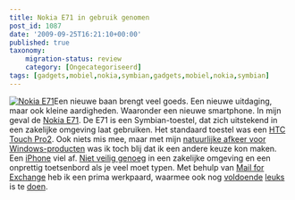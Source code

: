 ```yaml
---
title: Nokia E71 in gebruik genomen
post_id: 1087
date: '2009-09-25T16:21:10+00:00'
published: true
taxonomy:
    migration-status: review
    category: [Ongecategoriseerd]
tags: [gadgets,mobiel,nokia,symbian,gadgets,mobiel,nokia,symbian]
---
```

[![Nokia E71](/wp-content/uploads/2009/09/nokia_e71.jpg "Nokia E71")](http://europe.nokia.com/find-products/devices/nokia-e71)Een nieuwe baan brengt veel goeds. Een nieuwe uitdaging, maar ook kleine aardigheden. Waaronder een nieuwe smartphone. In mijn geval de [Nokia E71](http://europe.nokia.com/find-products/devices/nokia-e71). De E71 is een Symbian-toestel, dat zich uitstekend in een zakelijke omgeving laat gebruiken. Het standaard toestel was een [HTC Touch Pro2](http://www.htc.com/nl/product/touchpro2/overview.html). Ook niets mis mee, maar met mijn [natuurlijke afkeer voor Windows-producten](/2007/08/27/imac-therefore-i-exist/) was ik toch blij dat ik een andere keuze kon maken. Een [iPhone](http://www.apple.com/nl/iphone) viel af. [Niet veilig genoeg](http://www.google.nl/search?q=iphone+security) in een zakelijke omgeving en een onprettig toetsenbord als je veel moet typen. Met behulp van [Mail for Exchange](http://europe.nokia.com/find-products/nokia-for-business/software/email-and-instant-messaging/mail-for-exchange) heb ik een prima werkpaard, waarmee ook nog [voldoende](http://www.qik.com/) [leuks](http://www.twitter.com/) is te [doen](http://www.flickr.com/).